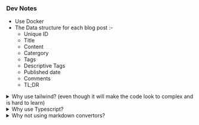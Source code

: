 ### Dev Notes

- Use Docker
- The Data structure for each blog post :-
  - Unique ID
  - Title
  - Content
  - Catergory
  - Tags
  - Descriptive Tags
  - Published date
  - Comments
  - TL;DR

<details>
<summary>
Why use tailwind?
(even though it will make the code look to complex and is hard to learn)
</summary>

- It would help us eliminate repetitive code.
- I might learn something new.
</details>

<details>
<summary>Why use Typescript?</summary>

- The main reason is that the documentation for nextjs is mainly in typescript.
- It's just a better language and in the long run good to use.
</details>

<details>
<summary>
Why not using markdown convertors?
</summary>
because of the added complexity of dealing with comments,threads, nested blogs and sequal blogs.
</details>
